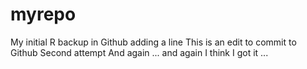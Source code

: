 # myrepo
My initial R backup in Github
adding a line
This is an edit to commit to Github
Second attempt
And again ... and again
I think I got it ...